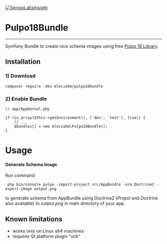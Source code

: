 [![SensioLabsInsight](https://insight.sensiolabs.com/projects/fc826819-275a-419a-a730-180324859f02/big.png)](https://insight.sensiolabs.com/projects/fc826819-275a-419a-a730-180324859f02)

# Pulpo18Bundle
___

Symfony Bundle to create nice schema images using free [Pulpo 18 Library](http://www.pulpo18.com/).

Installation
------------

### 1) Download 

`composer require -dev mleczakm/pulpo18bundle`


### 2) Enable Bundle

    // app/AppKernel.php
    
    if (in_array($this->getEnvironment(), ['dev', 'test'], true)) {
        // ...
        $bundles[] = new mleczakm\Pulpo18Bundle();
    }
    
Usage
=====

#### Generate Schema Image
 
 Run command
 
     php bin/console pulpo -import-project src/AppBundle -orm Doctrine2 -export-image output.png
    
 to generate schema from AppBundle using Doctrine2 (_Propel_ and _Doctrine_ also available) to *output.png* in main directory of your app.

Known limitations
------------

- works only on Linux x64 machines
- requires Qt platform plugin "xcb"
